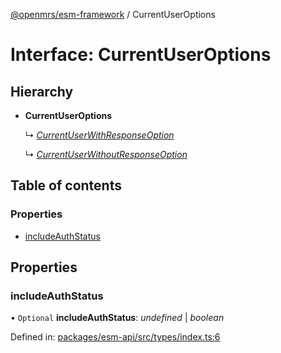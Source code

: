 [@openmrs/esm-framework](../API.md) / CurrentUserOptions

# Interface: CurrentUserOptions

## Hierarchy

* **CurrentUserOptions**

  ↳ [*CurrentUserWithResponseOption*](currentuserwithresponseoption.md)

  ↳ [*CurrentUserWithoutResponseOption*](currentuserwithoutresponseoption.md)

## Table of contents

### Properties

- [includeAuthStatus](currentuseroptions.md#includeauthstatus)

## Properties

### includeAuthStatus

• `Optional` **includeAuthStatus**: *undefined* \| *boolean*

Defined in: [packages/esm-api/src/types/index.ts:6](https://github.com/openmrs/openmrs-esm-core/blob/master/packages/esm-api/src/types/index.ts#L6)
